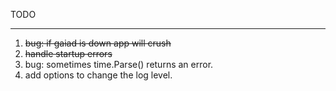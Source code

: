 TODO
______

1. ~~bug: if gaiad is down app will crush~~
2. ~~handle startup errors~~
3. bug: sometimes time.Parse() returns an error.
4. add options to change the log level.

